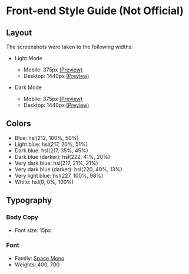# Front-end Style Guide (Not Official)

## Layout

The screenshots were taken to the following widths:

- Light Mode
  - Mobile: 375px [(Preview)](./Screenshorts/mobile-light-theme.png)
  - Desktop: 1440px [(Preview)](./Screenshorts/desktop-light-theme.png)

- Dark Mode
  - Mobile: 375px [(Preview)](./Screenshorts/mobile-dark-theme.png)
  - Desktop: 1440px [(Preview)](./Screenshorts/desktop-dark-theme.png)

## Colors

- Blue: hsl(212, 100%, 50%)
- Light blue: hsl(217, 20%, 51%)
- Dark blue: hsl(217, 35%, 45%)
- Dark blue (darker): hsl(222, 41%, 20%)
- Very dark blue: hsl(217, 21%, 21%)
- Very dark blue (darker): hsl(220, 40%, 13%)
- Very light blue: hsl(227, 100%, 98%)
- White: hsl(0, 0%, 100%)

## Typography

### Body Copy

- Font size: 15px

### Font

- Family: [Space Mono](https://fonts.google.com/specimen/Space+Mono)
- Weights: 400, 700